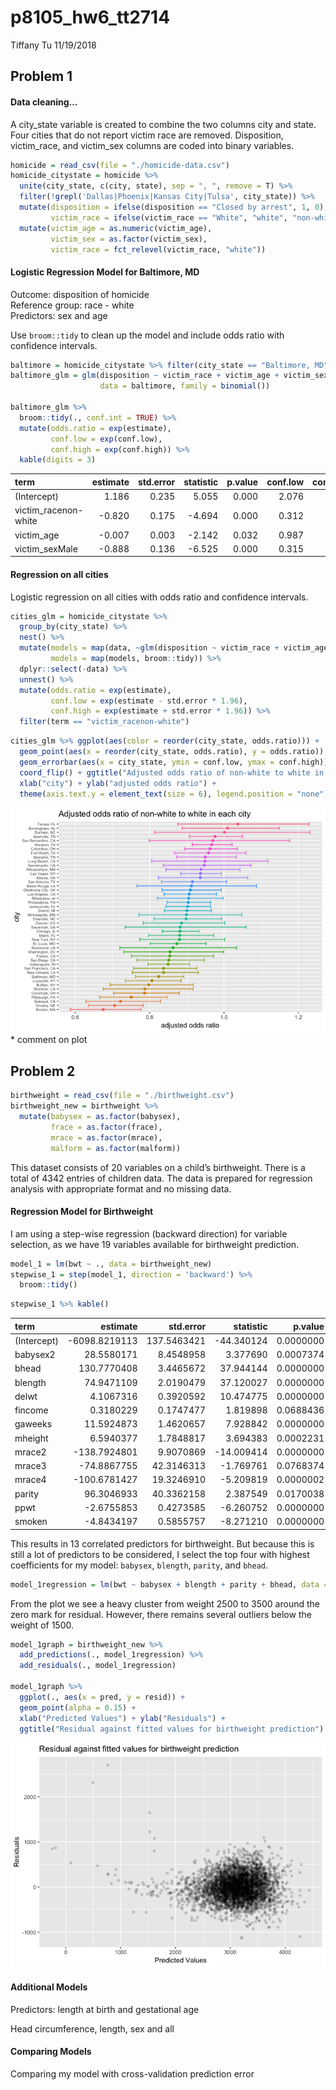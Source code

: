 p8105\_hw6\_tt2714
================
Tiffany Tu
11/19/2018

## Problem 1

#### Data cleaning…

A city\_state variable is created to combine the two columns city and
state. Four cities that do not report victim race are removed.
Disposition, victim\_race, and victim\_sex columns are coded into binary
variables.

``` r
homicide = read_csv(file = "./homicide-data.csv") 
homicide_citystate = homicide %>% 
  unite(city_state, c(city, state), sep = ", ", remove = T) %>% 
  filter(!grepl('Dallas|Phoenix|Kansas City|Tulsa', city_state)) %>% 
  mutate(disposition = ifelse(disposition == "Closed by arrest", 1, 0),
         victim_race = ifelse(victim_race == "White", "white", "non-white")) %>% 
  mutate(victim_age = as.numeric(victim_age), 
         victim_sex = as.factor(victim_sex),
         victim_race = fct_relevel(victim_race, "white")) 
```

#### Logistic Regression Model for Baltimore, MD

Outcome: disposition of homicide  
Reference group: race - white  
Predictors: sex and age

Use `broom::tidy` to clean up the model and include odds ratio with
confidence intervals.

``` r
baltimore = homicide_citystate %>% filter(city_state == "Baltimore, MD")
baltimore_glm = glm(disposition ~ victim_race + victim_age + victim_sex, 
                    data = baltimore, family = binomial())

baltimore_glm %>% 
  broom::tidy(., conf.int = TRUE) %>% 
  mutate(odds.ratio = exp(estimate),
         conf.low = exp(conf.low),
         conf.high = exp(conf.high)) %>% 
  kable(digits = 3)
```

| term                  | estimate | std.error | statistic | p.value | conf.low | conf.high | odds.ratio |
| :-------------------- | -------: | --------: | --------: | ------: | -------: | --------: | ---------: |
| (Intercept)           |    1.186 |     0.235 |     5.055 |   0.000 |    2.076 |     5.212 |      3.274 |
| victim\_racenon-white |  \-0.820 |     0.175 |   \-4.694 |   0.000 |    0.312 |     0.620 |      0.441 |
| victim\_age           |  \-0.007 |     0.003 |   \-2.142 |   0.032 |    0.987 |     0.999 |      0.993 |
| victim\_sexMale       |  \-0.888 |     0.136 |   \-6.525 |   0.000 |    0.315 |     0.537 |      0.412 |

#### Regression on all cities

Logistic regression on all cities with odds ratio and confidence
intervals.

``` r
cities_glm = homicide_citystate %>% 
  group_by(city_state) %>% 
  nest() %>% 
  mutate(models = map(data, ~glm(disposition ~ victim_race + victim_age + victim_sex, data = .x)),
         models = map(models, broom::tidy)) %>% 
  dplyr::select(-data) %>% 
  unnest() %>% 
  mutate(odds.ratio = exp(estimate),
         conf.low = exp(estimate - std.error * 1.96),
         conf.high = exp(estimate + std.error * 1.96)) %>% 
  filter(term == "victim_racenon-white")
```

``` r
cities_glm %>% ggplot(aes(color = reorder(city_state, odds.ratio))) +
  geom_point(aes(x = reorder(city_state, odds.ratio), y = odds.ratio)) +
  geom_errorbar(aes(x = city_state, ymin = conf.low, ymax = conf.high)) +
  coord_flip() + ggtitle("Adjusted odds ratio of non-white to white in each city") +
  xlab("city") + ylab("adjusted odds ratio") + 
  theme(axis.text.y = element_text(size = 6), legend.position = "none") 
```

![](p8105_hw6_tt2714_files/figure-gfm/unnamed-chunk-4-1.png)<!-- --> \*
comment on plot

## Problem 2

``` r
birthweight = read_csv(file = "./birthweight.csv")
birthweight_new = birthweight %>% 
  mutate(babysex = as.factor(babysex),
         frace = as.factor(frace),
         mrace = as.factor(mrace),
         malform = as.factor(malform))
```

This dataset consists of 20 variables on a child’s birthweight. There is
a total of 4342 entries of children data. The data is prepared for
regression analysis with appropriate format and no missing data.

#### Regression Model for Birthweight

I am using a step-wise regression (backward direction) for variable
selection, as we have 19 variables available for birthweight prediction.

``` r
model_1 = lm(bwt ~ ., data = birthweight_new)
stepwise_1 = step(model_1, direction = 'backward') %>% 
  broom::tidy()
```

``` r
stepwise_1 %>% kable()
```

| term        |       estimate |   std.error |   statistic |   p.value |
| :---------- | -------------: | ----------: | ----------: | --------: |
| (Intercept) | \-6098.8219113 | 137.5463421 | \-44.340124 | 0.0000000 |
| babysex2    |     28.5580171 |   8.4548958 |    3.377690 | 0.0007374 |
| bhead       |    130.7770408 |   3.4465672 |   37.944144 | 0.0000000 |
| blength     |     74.9471109 |   2.0190479 |   37.120027 | 0.0000000 |
| delwt       |      4.1067316 |   0.3920592 |   10.474775 | 0.0000000 |
| fincome     |      0.3180229 |   0.1747477 |    1.819898 | 0.0688436 |
| gaweeks     |     11.5924873 |   1.4620657 |    7.928842 | 0.0000000 |
| mheight     |      6.5940377 |   1.7848817 |    3.694383 | 0.0002231 |
| mrace2      |  \-138.7924801 |   9.9070869 | \-14.009414 | 0.0000000 |
| mrace3      |   \-74.8867755 |  42.3146313 |  \-1.769761 | 0.0768374 |
| mrace4      |  \-100.6781427 |  19.3246910 |  \-5.209819 | 0.0000002 |
| parity      |     96.3046933 |  40.3362158 |    2.387549 | 0.0170038 |
| ppwt        |    \-2.6755853 |   0.4273585 |  \-6.260752 | 0.0000000 |
| smoken      |    \-4.8434197 |   0.5855757 |  \-8.271210 | 0.0000000 |

This results in 13 correlated predictors for birthweight. But because
this is still a lot of predictors to be considered, I select the top
four with highest coefficients for my model: `babysex`, `blength`,
`parity`, and
`bhead`.

``` r
model_1regression = lm(bwt ~ babysex + blength + parity + bhead, data = birthweight_new )
```

From the plot we see a heavy cluster from weight 2500 to 3500 around the
zero mark for residual. However, there remains several outliers below
the weight of 1500.

``` r
model_1graph = birthweight_new %>% 
  add_predictions(., model_1regression) %>% 
  add_residuals(., model_1regression) 

model_1graph %>% 
  ggplot(., aes(x = pred, y = resid)) +
  geom_point(alpha = 0.15) +
  xlab("Predicted Values") + ylab("Residuals") + 
  ggtitle("Residual against fitted values for birthweight prediction")
```

![](p8105_hw6_tt2714_files/figure-gfm/unnamed-chunk-9-1.png)<!-- -->

#### Additional Models

Predictors: length at birth and gestational age

Head circumference, length, sex and all

#### Comparing Models

Comparing my model with cross-validation prediction error
